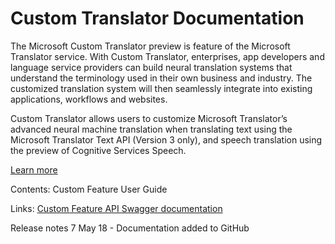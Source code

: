# Custom Translator Documentation

The Microsoft Custom Translator preview is feature of the Microsoft Translator service. With Custom Translator, enterprises, app developers and language service providers can build neural translation systems that understand the terminology used in their own business and industry. The customized translation system will then seamlessly integrate into existing applications, workflows and websites. 

Custom Translator allows users to customize Microsoft Translator’s advanced neural machine translation when translating text using the Microsoft Translator Text API (Version 3 only), and speech translation using the preview of Cognitive Services Speech. 

[Learn more](https://www.microsoft.com/en-us/translator/customization.aspx)

Contents:
Custom Feature User Guide

Links:
[Custom Feature API Swagger documentation](http://hubv2api.azurewebsites.net/text/swagger/)

Release notes
7 May 18 - Documentation added to GitHub
